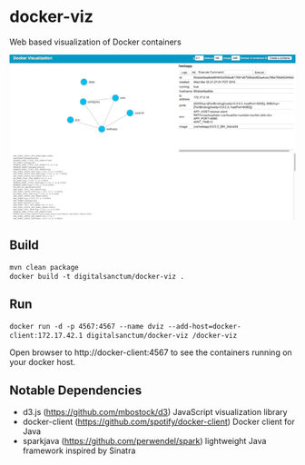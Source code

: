 # docker-viz
Web based visualization of Docker containers


![Screenshot](docs/docker-viz-ss.png?raw=true)


## Build

    mvn clean package
    docker build -t digitalsanctum/docker-viz .

## Run

    docker run -d -p 4567:4567 --name dviz --add-host=docker-client:172.17.42.1 digitalsanctum/docker-viz /docker-viz


Open browser to http://docker-client:4567 to see the containers running on your docker host.


## Notable Dependencies

- d3.js (https://github.com/mbostock/d3) JavaScript visualization library
- docker-client (https://github.com/spotify/docker-client) Docker client for Java
- sparkjava (https://github.com/perwendel/spark) lightweight Java framework inspired by Sinatra
